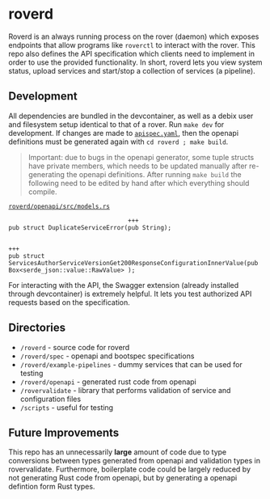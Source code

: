 # roverd

Roverd is an always running process on the rover (daemon) which exposes endpoints that allow programs like `roverctl` to interact with the rover. This repo also defines the API specification which clients need to implement in order to use the provided functionality. In short, roverd lets you view system status, upload services and start/stop a collection of services (a pipeline).


## Development

All dependencies are bundled in the devcontainer, as well as a debix user and filesystem setup identical to that of a rover. Run `make dev` for development. If changes are made to [`apispec.yaml`](/roverd/spec/apispec.yaml), then the openapi definitions must be generated again with `cd roverd ; make build`.

> Important: due to bugs in the openapi generator, some tuple structs have private members, which needs to be updated manually after re-generating the openapi definitions. After running `make build` the following need to be edited by hand after which everything should compile.

[`roverd/openapi/src/models.rs`](/roverd/openapi/src/models.rs)
```
                                 +++
pub struct DuplicateServiceError(pub String);

                                                                             +++
pub struct ServicesAuthorServiceVersionGet200ResponseConfigurationInnerValue(pub Box<serde_json::value::RawValue> );
```

For interacting with the API, the Swagger extension (already installed through devcontainer) is extremely helpful. It lets you test authorized API requests based on the specification.

## Directories
* `/roverd` - source code for roverd
* `/roverd/spec` - openapi and bootspec specifications
* `/roverd/example-pipelines` - dummy services that can be used for testing
* `/roverd/openapi` - generated rust code from openapi
* `/rovervalidate` - library that performs validation of service and configuration files
* `/scripts` - useful for testing


## Future Improvements
This repo has an unnecessarily **large** amount of code due to type conversions between types generated from openapi and validation types in rovervalidate. Furthermore, boilerplate code could be largely reduced by not generating Rust code from openapi, but by generating a openapi defintion form Rust types.

